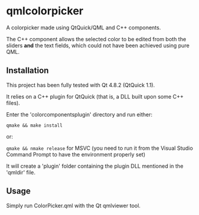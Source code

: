qmlcolorpicker
==============

A colorpicker made using QtQuick/QML and C++ components.

The C++ component allows the selected color to be edited from both the sliders **and** the text fields, which could not have been achieved using pure QML.

Installation
------------

This project has been fully tested with Qt 4.8.2 (QtQuick 1.1).

It relies on a C++ plugin for QtQuick (that is, a DLL built upon some C++ files).

Enter the 'colorcomponentsplugin' directory and run either:

`qmake && make install`

or:

`qmake && nmake release` for MSVC (you need to run it from the Visual Studio Command Prompt to have the environment properly set)

It will create a 'plugin' folder containing the plugin DLL mentioned in the 'qmldir' file.

Usage
-----

Simply run ColorPicker.qml with the Qt qmlviewer tool.